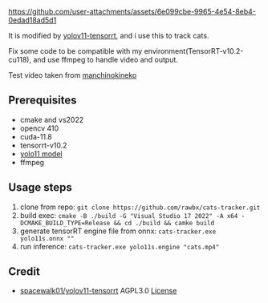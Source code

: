 

https://github.com/user-attachments/assets/6e099cbe-9965-4e54-8eb4-0edad18ad5d1


It is modified by [yolov11-tensorrt](https://github.com/spacewalk01/yolov11-tensorrt), and i use this to track cats.

Fix some code to be compatible with my environment(TensorRT-v10.2-cu118), and use ffmpeg to handle video and output.

Test video taken from [manchinokineko](https://www.tiktok.com/@manchinokineko)

## Prerequisites
    
- cmake and vs2022
- opencv 410
- cuda-11.8
- tensorrt-v10.2
- [yolo11 model](https://github.com/ultralytics)
- ffmpeg
    
## Usage steps

1. clone from repo: `git clone https://github.com/rawbx/cats-tracker.git`
2. build exec: `cmake -B ./build -G "Visual Studio 17 2022" -A x64 -DCMAKE_BUILD_TYPE=Release && cd ./build && camke build`
3. generate tensorRT engine file from onnx: `cats-tracker.exe yolo11s.onnx ""`
4. run inference: `cats-tracker.exe yolo11s.engine "cats.mp4"`

## Credit

- [spacewalk01/yolov11-tensorrt](https://github.com/spacewalk01/yolov11-tensorrt) AGPL3.0 [License](https://github.com/spacewalk01/yolov11-tensorrt/blob/main/LICENSE)
